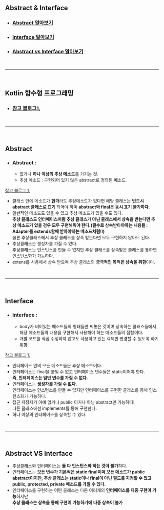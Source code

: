 ## Abstract & Interface
* ### [Abstract 알아보기](#abstract)
* ### [Interface 알아보기](#interface)
* ### [Abstract vs Interface 알아보기](#abstract-vs-interface)

<br>

----

<br>

## Kotlin 함수형 프로그래밍
* ### [참고 블로그1](https://medium.com/@sket8993/kotlin-%ED%95%A8%EC%88%98%ED%98%95-%ED%94%84%EB%A1%9C%EA%B7%B8%EB%9E%98%EB%B0%8D-%EC%B4%88%EA%B0%84%EB%8B%A8-%EC%9D%B4%ED%95%B4%ED%95%98%EA%B8%B0-4dbf36dfc9a7),

<br>

----

<br>

## Abstract

* ### Abstract : 
    * 없거나 **하나 이상의 추상 메소드**를 가지는 것.
    * 추상 메소드 : 구현되어 있지 않은 abstract로 정의된 메소드.

[참고 블로그 1](https://velog.io/@jaeyunn_15/JavaKotlin-Interface-Abstract-class-%EC%B0%A8%EC%9D%B4-%EC%A0%9C%EB%8C%80%EB%A1%9C-%EC%9D%B4%ED%95%B4%ED%95%98%EA%B8%B0),

* 클래스 안에 메소드가 **한개**라도 추상메소드가 있다면 해당 클래스는 **반드시 abstract 클래스로 표기** 되어야 하며 **abstract와 final은 동시 표기 불가하다.**
* 일반적인 메소드도 있을 수 있고 추상 메소드가 있을 수도 있다.  
    **추상 클래스도 인터페이스처럼 추상 클래스가 아닌 클래스에서 상속을 받는다면 추상 메소드가 있을 경우 모두 구현해줘야 한다.(필수로 상속받아야하는 내용들 : Adapter를 extends할때 받아야하는 메소드처럼!!)**<br> 물론 추상클래스에서 추상 클래스를 상속 받는다면 모두 구현하지 않아도 된다.
* 추상클래스는 생성자를 가질 수 있다.  
    추상클래스는 인스턴스를 만들 수 없지만 추상 클래스를 상속받은 클래스를 통하면 인스턴스화가 가능하다.
* extens를 사용해서 상속 받으며 추상 클래스의 **궁극적인 목적은 상속을 위함**이다.

<br>

---

<br>

## Interface

* ### Interface : 
    * body가 비어있는 메소드들의 형태들만 써놓은 것이며 상속하는 클래스들에서 해당 메소드들의 내용을 구현해서 사용해야 하는 메소드들의 집합이다.
    * 개발 코드를 직접 수정하지 않고도 사용하고 있는 객체만 변경할 수 있도록 하기 위함!

[참고 블로그 1](https://velog.io/@jaeyunn_15/JavaKotlin-Interface-Abstract-class-%EC%B0%A8%EC%9D%B4-%EC%A0%9C%EB%8C%80%EB%A1%9C-%EC%9D%B4%ED%95%B4%ED%95%98%EA%B8%B0),

* 인터페이스 안의 모든 메소드들은 추상 메소드이다.
* 인터페이스는 final을 붙일 수 없고 인터페이스 변수들은 static이어야 한다.  
**즉, 인터페이스는 일반 변수를 가질 수 없다.**
* 인터페이스는 **생성자를 가질 수 없다.**  
인터페이스는 인스턴스를 만들 수 없지만 인터페이스를 구현한 클래스를 통해 인스턴스화가 가능하다.
* 접근 지정자가 아예 없거나 public 이거나 아님 abstract만 가능하다!  
다른 클래스에선 implements를 통해 구현한다.
* 하나 이상의 인터페이스를 상속할 수 있다.

<br>

---

<br>

## Abstract VS Interface

* 추상클래스와 인터페이스는 **둘 다 인스턴스화 하는 것이 불가**하다.
* 인터페이스는 **모든 변수가 기본적은 static final이며 모든 메소드가 public abstract이지만, 추상 클래스는 static이나 final이 아닌 필드를 지정할 수 있고 public, protected, private 메소드를 가질 수 있다.**
* 인터페이스를 구현하는 어떤 클래스는 다른 여러개의 **인터페이스를 다중 구현이 가능**하지만<br>
**추상 클래스는 상속을 통해 구현이 가능하기에 다중 상속이 불가**
